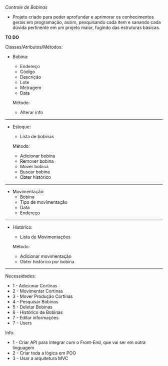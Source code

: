 *Controle de Bobinas*
- Projeto criado para poder aprofundar e aprimorar os conhecimentos gerais em programação, assim, pesquisando cada item e sanando cada dúvida pertinente em um projeto maior, fugindo das estruturas básicas.

**TO DO**

Classes/Atributos/Métodos:
* Bobina:
    * Endereço
    * Código
    * Descrição
    * Lote
    * Metragem
    * Data

    Método:
    - Alterar info

---------------------------
* Estoque:
    * Lista de bobinas

    Método:
    - Adicionar bobina
    - Remover bobina
    - Mover bobina
    - Buscar bobina
    - Obter histórico

---------------------------
* Movimentação:
    * Bobina
    * Tipo de movimentação
    * Data
    * Endereço

---------------------------
* Histórico:
    * Lista de Movimentações

    Método:
    - Adicionar movimentação
    - Obter histórico por bobina

---------------------------
Necessidades:
* 1 - Adicionar Cortinas
* 2 - Movimentar Cortinas
* 3 - Mover Produção Cortinas
* 4 - Pesquisar Bobinas
* 5 - Deletar Bobinas
* 6 - Histórico de Bobinas
* 7 - Editar informações
* 7 - Users

Info:
- 1 - Criar API para integrar com o Front-End, que vai ser em outra linguagem
- 2 - Criar toda a lógica em POO
- 3 - Usar a arquitetura MVC